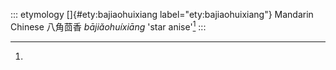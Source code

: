 ::: etymology
[]{#ety:bajiaohuixiang label="ety:bajiaohuixiang"} Mandarin Chinese
八角茴香 *bājiǎohuíxiāng* 'star anise'[^1]
:::

[^1]:
